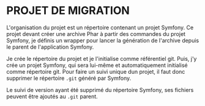 # PROJET DE MIGRATION

L'organisation du projet est un répertoire contenant un projet Symfony.
Ce projet devant créer une archive Phar à partir des commandes du projet Symfony,
je définis un wrapper pour lancer la génération de l'archive depuis le parent de l'application Symfony.

Je crée le répertoire du projet et je l'initialise comme référentiel git.
Puis, j'y crée un projet Symfony, qui sera lui-même et automatiquement initialisé comme répertoire git.
Pour faire un suivi unique dun projet, il faut donc supprimer le répertoire `.git` généré par Symfony.

Le suivi de version ayant été supprimé du répertoire Symfony, ses fichiers peuvent être ajoutés au `.git` parent.

